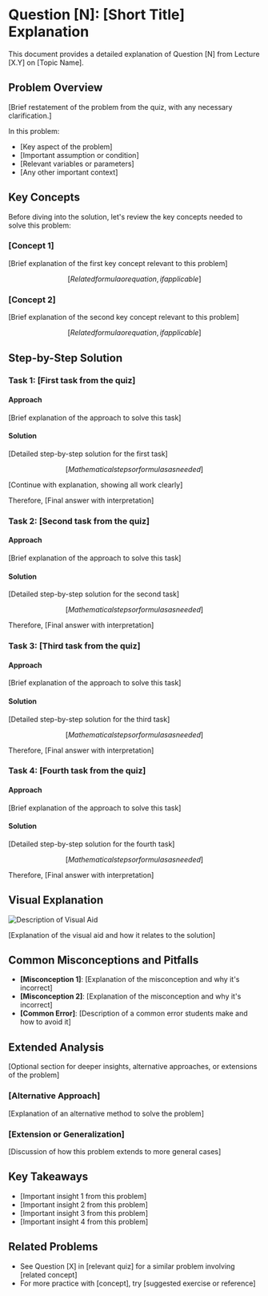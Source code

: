 # Question [N]: [Short Title] Explanation

This document provides a detailed explanation of Question [N] from Lecture [X.Y] on [Topic Name].

## Problem Overview

[Brief restatement of the problem from the quiz, with any necessary clarification.]

In this problem:
- [Key aspect of the problem]
- [Important assumption or condition]
- [Relevant variables or parameters]
- [Any other important context]

## Key Concepts

Before diving into the solution, let's review the key concepts needed to solve this problem:

### [Concept 1]
[Brief explanation of the first key concept relevant to this problem]

$$[Related formula or equation, if applicable]$$

### [Concept 2]
[Brief explanation of the second key concept relevant to this problem]

$$[Related formula or equation, if applicable]$$

## Step-by-Step Solution

### Task 1: [First task from the quiz]

#### Approach
[Brief explanation of the approach to solve this task]

#### Solution
[Detailed step-by-step solution for the first task]

$$[Mathematical steps or formulas as needed]$$

[Continue with explanation, showing all work clearly]

Therefore, [Final answer with interpretation]

### Task 2: [Second task from the quiz]

#### Approach
[Brief explanation of the approach to solve this task]

#### Solution
[Detailed step-by-step solution for the second task]

$$[Mathematical steps or formulas as needed]$$

Therefore, [Final answer with interpretation]

### Task 3: [Third task from the quiz]

#### Approach
[Brief explanation of the approach to solve this task]

#### Solution
[Detailed step-by-step solution for the third task]

$$[Mathematical steps or formulas as needed]$$

Therefore, [Final answer with interpretation]

### Task 4: [Fourth task from the quiz]

#### Approach
[Brief explanation of the approach to solve this task]

#### Solution
[Detailed step-by-step solution for the fourth task]

$$[Mathematical steps or formulas as needed]$$

Therefore, [Final answer with interpretation]

## Visual Explanation

![Description of Visual Aid](../Images/[lecture_number]/[image_filename].png)

[Explanation of the visual aid and how it relates to the solution]

## Common Misconceptions and Pitfalls

- **[Misconception 1]**: [Explanation of the misconception and why it's incorrect]
- **[Misconception 2]**: [Explanation of the misconception and why it's incorrect]
- **[Common Error]**: [Description of a common error students make and how to avoid it]

## Extended Analysis

[Optional section for deeper insights, alternative approaches, or extensions of the problem]

### [Alternative Approach]
[Explanation of an alternative method to solve the problem]

### [Extension or Generalization]
[Discussion of how this problem extends to more general cases]

## Key Takeaways

- [Important insight 1 from this problem]
- [Important insight 2 from this problem]
- [Important insight 3 from this problem]
- [Important insight 4 from this problem]

## Related Problems

- See Question [X] in [relevant quiz] for a similar problem involving [related concept]
- For more practice with [concept], try [suggested exercise or reference]

<!-- 
USAGE NOTES:
1. Replace all text in [brackets] with content specific to your explanation.
2. For question numbering, use the question number from the associated quiz.
3. Provide thorough explanations for each task in the question.
4. Include all mathematical steps, showing full derivations where appropriate.
5. Use LaTeX syntax between $$ delimiters for mathematical expressions.
6. Add visuals when they help clarify concepts or solutions.
7. Address common misconceptions to help students avoid mistakes.
8. Link to related problems or resources when relevant.
9. Remove sections that aren't applicable to the specific question.
10. Remove these usage notes before finalizing your document.
--> 